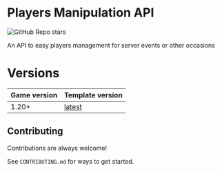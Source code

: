 
# Players Manipulation API

<div style="display:flex;gap:5px">
    <img alt="GitHub Repo stars" src="https://img.shields.io/github/stars/luisBazanDev/PlayersManipulationAPI?style=plastic&label=%E2%AD%90%20stars&cacheSeconds=3600">
</div>

An API to easy players management for server events or other occasions

# Versions
| Game version | Template version |
|---|---|
| 1.20+ | [latest](https://github.com/luisBazanDev/MinecraftPluginTemplate) |


## Contributing

Contributions are always welcome!

See `CONTRIBUTING.md` for ways to get started.

